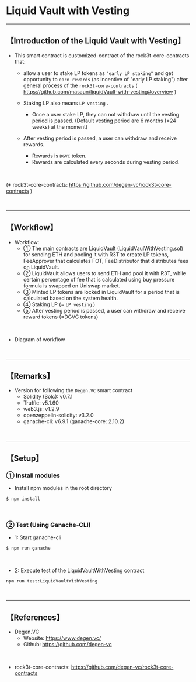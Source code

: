 # Liquid Vault with Vesting

***
## 【Introduction of the Liquid Vault with Vesting】
- This smart contract is customized-contract of the rock3t-core-contracts that:
  - allow a user to stake LP tokens as `"early LP staking"` and get opportunity to `earn rewards` (as incentive of "early LP staking") after general process of the `rock3t-core-contracts` ( https://github.com/masaun/liquidVault-with-vesting#overview )
  - Staking LP also means `LP vesting` .
    - Once a user stake LP, they can not withdraw until the vesting period is passed.
      (Default vesting period are 6 months (=24 weeks) at the moment)
    
  - After vesting period is passed, a user can withdraw and receive rewards. 
     - Rewards is `DGVC` token.
     - Rewards are calculated every seconds during vesting period.

<br>

(※ rock3t-core-contracts: https://github.com/degen-vc/rock3t-core-contracts )

&nbsp;

***

## 【Workflow】
- Workflow: 
  - ① The main contracts are LiquidVault (LiquidVaulWithVesting.sol) for sending ETH and pooling it with R3T to create LP tokens, FeeApprover that calculates FOT, FeeDistributor that distributes fees on LiquidVault. 
  - ② LiquidVault allows users to send ETH and pool it with R3T, while certain percentage of fee that is calculated using buy pressure formula is swapped on Uniswap market. 
  - ③ Minted LP tokens are locked in LiquidVault for a period that is calculated based on the system health.
  - ④ Staking LP (= `LP vesting` )
  - ⑤ After vesting period is passed, a user can withdraw and receive reward tokens (=DGVC tokens)

<br>

- Diagram of workflow



&nbsp;

***

## 【Remarks】
- Version for following the `Degen.VC` smart contract
  - Solidity (Solc): v0.7.1
  - Truffle: v5.1.60
  - web3.js: v1.2.9
  - openzeppelin-solidity: v3.2.0
  - ganache-cli: v6.9.1 (ganache-core: 2.10.2)


&nbsp;

***

## 【Setup】
### ① Install modules
- Install npm modules in the root directory
```
$ npm install
```

<br>

### ② Test (Using Ganache-CLI)
- 1: Start ganache-cli
```
$ npm run ganache
```

<br>

- 2: Execute test of the LiquidVaultWithVesting contract
```
npm run test:LiquidVaultWithVesting
```

<br>


***

## 【References】
- Degen.VC
  - Website: https://www.degen.vc/
  - Github: https://github.com/degen-vc

<br>

- rock3t-core-contracts: https://github.com/degen-vc/rock3t-core-contracts
